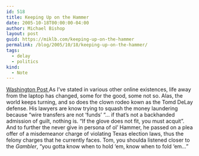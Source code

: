 ```yaml
---
id: 518
title: Keeping Up on the Hammer
date: 2005-10-18T00:00:00-04:00
author: Michael Bishop
layout: post
guid: https://miklb.com/keeping-up-on-the-hammer
permalink: /blog/2005/10/18/keeping-up-on-the-hammer/
tags:
  - delay
  - politics
kind:
  - Note
---
```

<p><a href="http://www.washingtonpost.com/wp-dyn/content/article/2005/10/17/AR2005101701024.html">Washington Post </a>As I’ve stated in various other online existences, life away from the laptop has changed, some for the good, some not so.  Alas, the world keeps turning, and so does the clown rodeo kown as the Tomd DeLay defense.  His lawyers are know trying to squash the money laundering because “wire transfers are not ‘funds’ “… if that’s not a backhanded admission of guilt, nothing is.  “If the glove does not fit, you must acquit”.  And to further the never give in persona of ol’ Hammer, he passed on a plea offer of a misdemeanor charge of violating Texas election laws, thus the felony charges that he currently faces.  Tom, you shoulda listened closer to the <em>Gambler</em>, “you gotta know when to hold ‘em, know when to fold ‘em…”</p>